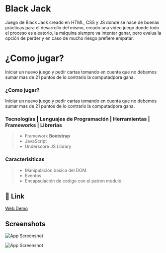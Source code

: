 
# Black Jack

Juego de Black Jack creado en HTML, CSS y JS donde se hace de buenas prácticas para el desarrollo del mismo, creado una video juego donde todo el proceso es aleatorio, la máquina siempre va intentar ganar, pero evalua la opción de perder y en caso de mucho riesgo prefiere empatar.


# ¿Como jugar?
Iniciar un nuevo juego y pedir cartas tomando en cuenta que no debemos sumar mas de 21 puntos de lo contrario la computadpora gana.

### **¿Como jugar?**

Iniciar un nuevo juego y pedir cartas tomando en cuenta que no debemos sumar mas de 21 puntos de lo contrario la computadpora gana.

### **Tecnologías | Lenguajes de Programación | Herramientas | Frameworks | Librerias**

> -   Framework **Bootstrap**
> -   JavaScript
> -   Underscore JS Library
### **Caracterisiticas**

> -   Manipulación basica del DOM.
> -   Eventos.
> -   Encapsulación de codigo con el patron modulo.



## 🔗 Link

[Web Demo](https://oen844.github.io/BlackJack/)







## Screenshots

![App Screenshot](https://i.imgur.com/MVFAxUu.png)


![App Screenshot](https://i.imgur.com/JCGw6mg.png)

